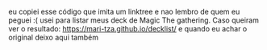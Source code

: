 eu copiei esse código que imita um linktree e nao lembro de quem eu peguei :( usei para listar meus deck de Magic The gathering. Caso queiram ver o resultado: https://mari-tza.github.io/decklist/ e quando eu achar o original deixo aqui também 
